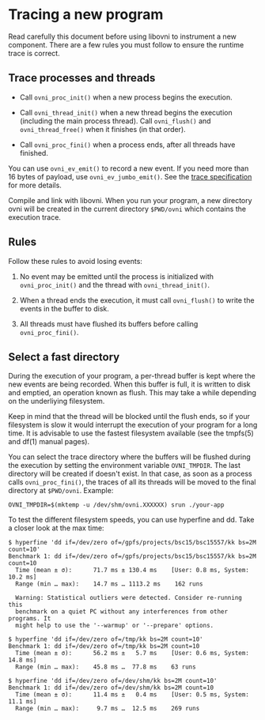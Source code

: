 # Tracing a new program

Read carefully this document before using libovni to instrument a new
component. There are a few rules you must follow to ensure the runtime
trace is correct.

## Trace processes and threads

- Call `ovni_proc_init()` when a new process begins the execution.

- Call `ovni_thread_init()` when a new thread begins the execution
(including the main process thread). Call `ovni_flush()` and
`ovni_thread_free()` when it finishes (in that order).

- Call `ovni_proc_fini()` when a process ends, after all threads have
finished.

You can use `ovni_ev_emit()` to record a new event. If you need more
than 16 bytes of payload, use `ovni_ev_jumbo_emit()`. See the [trace
specification](../trace_spec) for more details.

Compile and link with libovni. When you run your program, a new
directory ovni will be created in the current directory `$PWD/ovni`
which contains the execution trace.

## Rules

Follow these rules to avoid losing events:

1. No event may be emitted until the process is initialized with
`ovni_proc_init()` and the thread with `ovni_thread_init()`.

2. When a thread ends the execution, it must call `ovni_flush()` to write the
events in the buffer to disk.

3. All threads must have flushed its buffers before calling `ovni_proc_fini()`.

## Select a fast directory

During the execution of your program, a per-thread buffer is kept where the new
events are being recorded. When this buffer is full, it is written to disk and
emptied, an operation known as flush. This may take a while depending on the
underliying filesystem.

Keep in mind that the thread will be blocked until the flush ends, so if your
filesystem is slow it would interrupt the execution of your program for a long
time. It is advisable to use the fastest filesystem available (see the tmpfs(5)
and df(1) manual pages).

You can select the trace directory where the buffers will be flushed during the
execution by setting the environment variable `OVNI_TMPDIR`. The last directory
will be created if doesn't exist. In that case, as soon as a process calls
`ovni_proc_fini()`, the traces of all its threads will be moved to the final
directory at `$PWD/ovni`. Example:

	OVNI_TMPDIR=$(mktemp -u /dev/shm/ovni.XXXXXX) srun ./your-app

To test the different filesystem speeds, you can use hyperfine and dd. Take a
closer look at the max time:

```
$ hyperfine 'dd if=/dev/zero of=/gpfs/projects/bsc15/bsc15557/kk bs=2M count=10'
Benchmark 1: dd if=/dev/zero of=/gpfs/projects/bsc15/bsc15557/kk bs=2M count=10
  Time (mean ± σ):      71.7 ms ± 130.4 ms    [User: 0.8 ms, System: 10.2 ms]
  Range (min … max):    14.7 ms … 1113.2 ms    162 runs
 
  Warning: Statistical outliers were detected. Consider re-running this
  benchmark on a quiet PC without any interferences from other programs. It
  might help to use the '--warmup' or '--prepare' options.

$ hyperfine 'dd if=/dev/zero of=/tmp/kk bs=2M count=10'
Benchmark 1: dd if=/dev/zero of=/tmp/kk bs=2M count=10
  Time (mean ± σ):      56.2 ms ±   5.7 ms    [User: 0.6 ms, System: 14.8 ms]
  Range (min … max):    45.8 ms …  77.8 ms    63 runs
 
$ hyperfine 'dd if=/dev/zero of=/dev/shm/kk bs=2M count=10'
Benchmark 1: dd if=/dev/zero of=/dev/shm/kk bs=2M count=10
  Time (mean ± σ):      11.4 ms ±   0.4 ms    [User: 0.5 ms, System: 11.1 ms]
  Range (min … max):     9.7 ms …  12.5 ms    269 runs
```

